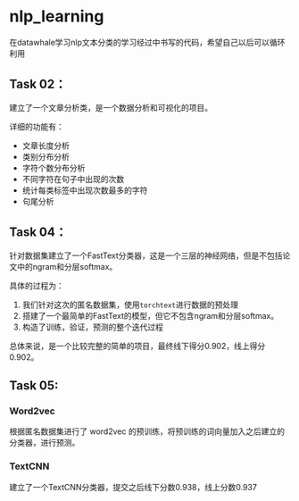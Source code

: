 # nlp_learning
 在datawhale学习nlp文本分类的学习经过中书写的代码，希望自己以后可以循环利用

## Task 02：

建立了一个文章分析类，是一个数据分析和可视化的项目。

详细的功能有：

- 文章长度分析
- 类别分布分析
- 字符个数分布分析
- 不同字符在句子中出现的次数
- 统计每类标签中出现次数最多的字符
- 句尾分析



## Task 04：

针对数据集建立了一个FastText分类器，这是一个三层的神经网络，但是不包括论文中的ngram和分层softmax。

具体的过程为：

1. 我们针对这次的匿名数据集，使用`torchtext`进行数据的预处理
2. 搭建了一个最简单的FastText的模型，但它不包含ngram和分层softmax。
3. 构造了训练，验证，预测的整个迭代过程

总体来说，是一个比较完整的简单的项目，最终线下得分0.902，线上得分0.902。



## Task 05:

### Word2vec

根据匿名数据集进行了 word2vec 的预训练，将预训练的词向量加入之后建立的分类器，进行预测。

### TextCNN

建立了一个TextCNN分类器，提交之后线下分数0.938，线上分数0.937